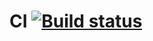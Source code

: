 # CI [![Build status](https://ci.appveyor.com/api/projects/status/6l7vd9iecys85wsm?svg=true)](https://ci.appveyor.com/project/Logerr23/autodz2-z1z2)